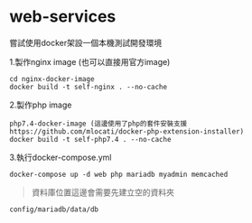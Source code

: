# web-services
嘗試使用docker架設一個本機測試開發環境


1.製作nginx image (也可以直接用官方image)
```
cd nginx-docker-image
docker build -t self-nginx . --no-cache 
```
2.製作php image
```
php7.4-docker-image (這邊使用了php的套件安裝支援 https://github.com/mlocati/docker-php-extension-installer)
docker build -t self-php7.4 . --no-cache
```

3.執行docker-compose.yml
```
docker-compose up -d web php mariadb myadmin memcached  
```

> 資料庫位置這邊會需要先建立空的資料夾


`config/mariadb/data/db`
